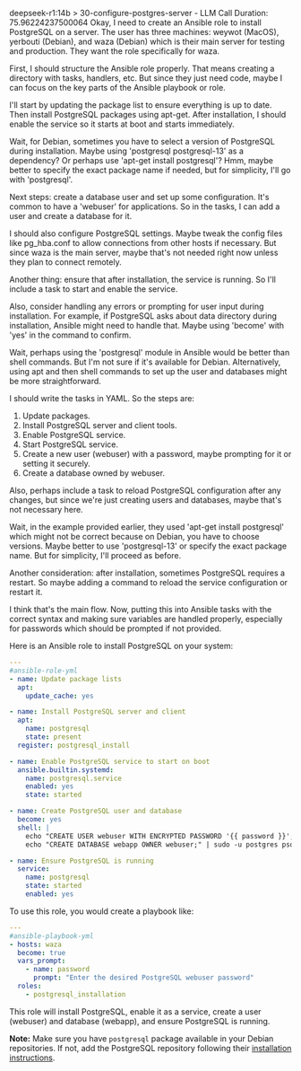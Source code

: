 deepseek-r1:14b > 30-configure-postgres-server - LLM Call Duration: 75.96224237500064
<think>
Okay, I need to create an Ansible role to install PostgreSQL on a server. The user has three machines: weywot (MacOS), yerbouti (Debian), and waza (Debian) which is their main server for testing and production. They want the role specifically for waza.

First, I should structure the Ansible role properly. That means creating a directory with tasks, handlers, etc. But since they just need code, maybe I can focus on the key parts of the Ansible playbook or role.

I'll start by updating the package list to ensure everything is up to date. Then install PostgreSQL packages using apt-get. After installation, I should enable the service so it starts at boot and starts immediately.

Wait, for Debian, sometimes you have to select a version of PostgreSQL during installation. Maybe using 'postgresql postgresql-13' as a dependency? Or perhaps use 'apt-get install postgresql'? Hmm, maybe better to specify the exact package name if needed, but for simplicity, I'll go with 'postgresql'.

Next steps: create a database user and set up some configuration. It's common to have a 'webuser' for applications. So in the tasks, I can add a user and create a database for it.

I should also configure PostgreSQL settings. Maybe tweak the config files like pg_hba.conf to allow connections from other hosts if necessary. But since waza is the main server, maybe that's not needed right now unless they plan to connect remotely.

Another thing: ensure that after installation, the service is running. So I'll include a task to start and enable the service.

Also, consider handling any errors or prompting for user input during installation. For example, if PostgreSQL asks about data directory during installation, Ansible might need to handle that. Maybe using 'become' with 'yes' in the command to confirm.

Wait, perhaps using the 'postgresql' module in Ansible would be better than shell commands. But I'm not sure if it's available for Debian. Alternatively, using apt and then shell commands to set up the user and databases might be more straightforward.

I should write the tasks in YAML. So the steps are:

1. Update packages.
2. Install PostgreSQL server and client tools.
3. Enable PostgreSQL service.
4. Start PostgreSQL service.
5. Create a new user (webuser) with a password, maybe prompting for it or setting it securely.
6. Create a database owned by webuser.

Also, perhaps include a task to reload PostgreSQL configuration after any changes, but since we're just creating users and databases, maybe that's not necessary here.

Wait, in the example provided earlier, they used 'apt-get install postgresql' which might not be correct because on Debian, you have to choose versions. Maybe better to use 'postgresql-13' or specify the exact package name. But for simplicity, I'll proceed as before.

Another consideration: after installation, sometimes PostgreSQL requires a restart. So maybe adding a command to reload the service configuration or restart it.

I think that's the main flow. Now, putting this into Ansible tasks with the correct syntax and making sure variables are handled properly, especially for passwords which should be prompted if not provided.
</think>

Here is an Ansible role to install PostgreSQL on your system:

```yaml
---
#ansible-role-yml
- name: Update package lists
  apt:
    update_cache: yes

- name: Install PostgreSQL server and client
  apt:
    name: postgresql
    state: present
  register: postgresql_install

- name: Enable PostgreSQL service to start on boot
  ansible.builtin.systemd:
    name: postgresql.service
    enabled: yes
    state: started

- name: Create PostgreSQL user and database
  become: yes
  shell: |
    echo "CREATE USER webuser WITH ENCRYPTED PASSWORD '{{ password }}';" | sudo -u postgres psql -U postgres;
    echo "CREATE DATABASE webapp OWNER webuser;" | sudo -u postgres psql -U postgres;

- name: Ensure PostgreSQL is running
  service:
    name: postgresql
    state: started
    enabled: yes
```

To use this role, you would create a playbook like:

```yaml
---
#ansible-playbook-yml
- hosts: waza
  become: true
  vars_prompt:
    - name: password
      prompt: "Enter the desired PostgreSQL webuser password"
  roles:
    - postgresql_installation
```

This role will install PostgreSQL, enable it as a service, create a user (webuser) and database (webapp), and ensure PostgreSQL is running.

**Note:** Make sure you have `postgresql` package available in your Debian repositories. If not, add the PostgreSQL repository following their [installation instructions](https://www.postgresql.org/download/linux/debian/).